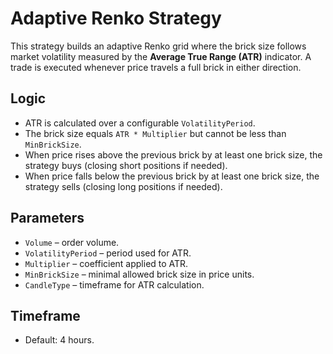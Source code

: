 # Adaptive Renko Strategy

This strategy builds an adaptive Renko grid where the brick size follows market volatility measured by the **Average True Range (ATR)** indicator. A trade is executed whenever price travels a full brick in either direction.

## Logic
- ATR is calculated over a configurable `VolatilityPeriod`.
- The brick size equals `ATR * Multiplier` but cannot be less than `MinBrickSize`.
- When price rises above the previous brick by at least one brick size, the strategy buys (closing short positions if needed).
- When price falls below the previous brick by at least one brick size, the strategy sells (closing long positions if needed).

## Parameters
- `Volume` – order volume.
- `VolatilityPeriod` – period used for ATR.
- `Multiplier` – coefficient applied to ATR.
- `MinBrickSize` – minimal allowed brick size in price units.
- `CandleType` – timeframe for ATR calculation.

## Timeframe
- Default: 4 hours.
